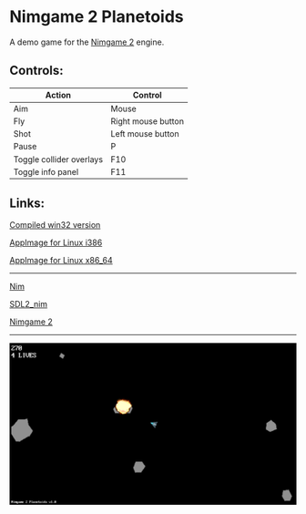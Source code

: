 Nimgame 2 Planetoids
====================

A demo game for the [Nimgame 2](https://github.com/Vladar4/nimgame2) engine.

Controls:
---------

| Action                    | Control             |
| ------------------------- | ------------------- |
| Aim                       | Mouse               |
| Fly                       | Right mouse button  |
| Shot                      | Left mouse button   |
| Pause                     | P                   |
| Toggle collider overlays  | F10                 |
| Toggle info panel         | F11                 |

Links:
------

[Compiled win32 version](ng2planetoids-win32.zip)

[AppImage for Linux i386](ng2planetoids-i386.run)

[AppImage for Linux x86_64](ng2planetoids-x86_64.run)

--------

[Nim](https://github.com/nim-lang/Nim)

[SDL2_nim](https://github.com/Vladar4/sdl2_nim)

[Nimgame 2](https://github.com/Vladar4/nimgame2)

--------

![Screenshot](screenshot.png)

